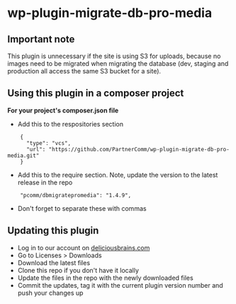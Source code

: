 # wp-plugin-migrate-db-pro-media

## Important note

This plugin is unnecessary if the site is using S3 for uploads, because no images need to be migrated when migrating the database (dev, staging and production all access the same S3 bucket for a site).

## Using this plugin in a composer project

**For your project's composer.json file**
* Add this to the respositories section
```
    {
      "type": "vcs",
      "url": "https://github.com/PartnerComm/wp-plugin-migrate-db-pro-media.git"
    }
```

* Add this to the require section. Note, update the version to the latest release in the repo
```
    "pcomm/dbmigratepromedia": "1.4.9",
```
* Don't forget to separate these with commas

## Updating this plugin
* Log in to our account on [deliciousbrains.com](https://deliciousbrains.com/)
* Go to Licenses > Downloads
* Download the latest files
* Clone this repo if you don't have it locally
* Update the files in the repo with the newly downloaded files
* Commit the updates, tag it with the current plugin version number and push your changes up

